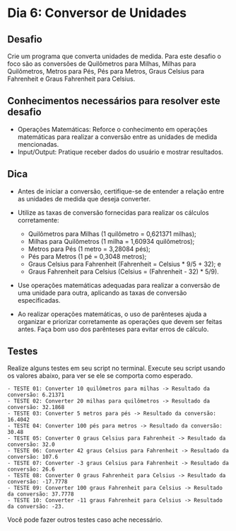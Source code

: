# Dia 6: Conversor de Unidades

## Desafio

Crie um programa que converta unidades de medida. Para este desafio o foco são as conversões de Quilômetros para Milhas, Milhas para Quilômetros, Metros para Pés, Pés para Metros, Graus Celsius para Fahrenheit e Graus Fahrenheit para Celsius.

## Conhecimentos necessários para resolver este desafio

- Operações Matemáticas: Reforce o conhecimento em operações matemáticas para realizar a conversão entre as unidades de medida mencionadas.
- Input/Output: Pratique receber dados do usuário e mostrar resultados.

## Dica

- Antes de iniciar a conversão, certifique-se de entender a relação entre as unidades de medida que deseja converter. 

- Utilize as taxas de conversão fornecidas para realizar os cálculos corretamente: 
    - Quilômetros para Milhas (1 quilômetro = 0,621371 milhas);
    - Milhas para Quilômetros (1 milha = 1,60934 quilômetros);
    - Metros para Pés (1 metro = 3,28084 pés);
    - Pés para Metros (1 pé = 0,3048 metros);
    - Graus Celsius para Fahrenheit (Fahrenheit = Celsius * 9/5 + 32); e 
    - Graus Fahrenheit para Celsius (Celsius = (Fahrenheit - 32) * 5/9).
- Use operações matemáticas adequadas para realizar a conversão de uma unidade para outra, aplicando as taxas de conversão especificadas.
- Ao realizar operações matemáticas, o uso de parênteses ajuda a organizar e priorizar corretamente as operações que devem ser feitas antes. Faça bom uso dos parênteses para evitar erros de cálculo.

## Testes

Realize alguns testes em seu script no terminal. Execute seu script usando os valores abaixo, para ver se ele se comporta como esperado.

    - TESTE 01: Converter 10 quilômetros para milhas -> Resultado da conversão: 6.21371
    - TESTE 02: Converter 20 milhas para quilômetros -> Resultado da conversão: 32.1868
    - TESTE 03: Converter 5 metros para pés -> Resultado da conversão: 16.4042
    - TESTE 04: Converter 100 pés para metros -> Resultado da conversão: 30.48
    - TESTE 05: Converter 0 graus Celsius para Fahrenheit -> Resultado da conversão: 32.0
    - TESTE 06: Converter 42 graus Celsius para Fahrenheit -> Resultado da conversão: 107.6
    - TESTE 07: Converter -3 graus Celsius para Fahrenheit -> Resultado da conversão: 26.6
    - TESTE 08: Converter 0 graus Fahrenheit para Celsius -> Resultado da conversão: -17.7778
    - TESTE 09: Converter 100 graus Fahrenheit para Celsius -> Resultado da conversão: 37.7778
    - TESTE 10: Converter -11 graus Fahrenheit para Celsius -> Resultado da conversão: -23.

Você pode fazer outros testes caso ache necessário.